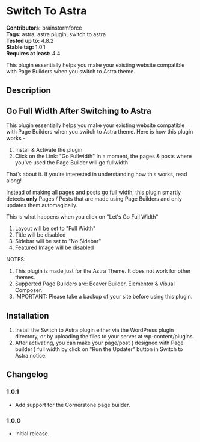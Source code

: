 # Switch To Astra #
**Contributors:** brainstormforce  
**Tags:** astra, astra plugin, switch to astra  
**Tested up to:** 4.8.2  
**Stable tag:** 1.0.1  
**Requires at least:** 4.4  

This plugin essentially helps you make your existing website compatible with Page Builders when you switch to Astra theme.

## Description ##

<h2>Go Full Width After Switching to Astra</h2>

This plugin essentially helps you make your existing website compatible with Page Builders when you switch to Astra theme. Here is how this plugin works - 

1. Install & Activate the plugin
1. Click on the Link: "Go Fullwidth"
In a moment, the pages & posts where you've used the Page Builder will go fullwidth.

That’s about it. If you’re interested in understanding how this works, read along!

Instead of making all pages and posts go full width, this plugin smartly detects <strong>only</strong> Pages / Posts that are made using Page Builders and only updates them automagically.

This is what happens when you click on "Let's Go Full Width"

1. Layout will be set to "Full Width"
1. Title will be disabled
1. Sidebar will be set to "No Sidebar"
1. Featured Image will be disabled

NOTES: 

1. This plugin is made just for the Astra Theme. It does not work for other themes.
1. Supported Page Builders are: Beaver Builder, Elementor & Visual Composer.
1. IMPORTANT: Please take a backup of your site before using this plugin.

## Installation ##

1. Install the Switch to Astra plugin either via the WordPress plugin directory, or by uploading the files to your server at wp-content/plugins.
2. After activating, you can make your page/post ( designed with Page builder ) full width by click on "Run the Updater" button in Switch to Astra notice.

## Changelog ##
### 1.0.1 ###
* Add support for the Cornerstone page builder.

### 1.0.0 ###
* Initial release.